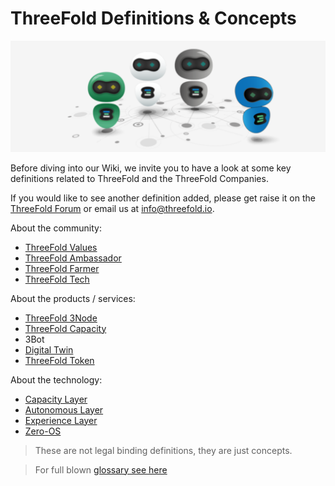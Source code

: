 # ThreeFold Definitions & Concepts

![](img/definitionsv2.png)

Before diving into our Wiki, we invite you to have a look at some key definitions related to ThreeFold and the ThreeFold Companies.

If you would like to see another definition added, please get raise it on the [ThreeFold Forum](https://forum.threefold.io/) or email us at info@threefold.io.

About the community:

- [ThreeFold Values](threefold_values)
- [ThreeFold Ambassador](threefold_ambassador)
- [ThreeFold Farmer](threefold_farmer)
- [ThreeFold Tech](threefold_tech)

About the products / services:

- [ThreeFold 3Node](internet4:3node)
- [ThreeFold Capacity](internet4:ic_internet_capacity)
- 3Bot
- [Digital Twin](internet4:digitaltwin)
- [ThreeFold Token](threefold_token)

About the technology:

- [Capacity Layer](capacity_layer)
- [Autonomous Layer](autonomous_layer)
- [Experience Layer](experience_layer)
- [Zero-OS](internet4:zos)

> These are not legal binding definitions, they are just concepts.

> For full blown [glossary see here](defs)